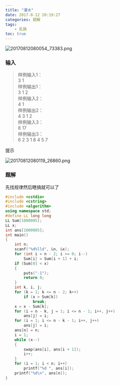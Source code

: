 ```yaml
---
title: "灌水"
date: 2017-8-12 20:19:27
categories: 题解
tags:
    - 乱搞
toc: true
---
```



![20170812080054_73383.png](https://i.loli.net/2017/08/12/598ef4efe3fdf.png)

<!--more-->

### 输入

>样例输入1：  
3 1  
样例输出1：  
3 1 2  
样例输入2：  
4 1  
样例输出2：  
4 3 1 2  
样例输入3：  
8 17  
样例输出3：  
6 2 3 1 8 4 5 7  

提示

![20170812080119_26860.png](https://i.loli.net/2017/08/12/598ef5a148e72.png)


### 题解

先找规律然后瞎搞就可以了

```c++
#include <cstdio>
#include <cstring>
#include <algorithm>
using namespace std;
#define LL long long
LL Sum[1000005];
LL x;
int ans[1000005];
int main()
{
    int n;
    scanf("%d%lld", &n, &x);
    for (int i = n - 2; i >= 0; i--)
        Sum[i] = Sum[i + 1] + i;
    if (Sum[0] < x)
    {
        puts("-1");
        return 0;
    }
    int k, i, j;
    for (k = 1; k <= n - 2; k++)
        if (x > Sum[k])
            break;
    x = x - Sum[k];
    for (i = n - k, j = 1; i <= n - 1; i++, j++)
        ans[j] = i;
    for (i = 1; i <= n - k - 1; i++, j++)
        ans[j] = i;
    ans[n] = n;
    i = 1;
    while (x--)
    {
        swap(ans[i], ans[i + 1]);
        i++;
    }
    for (i = 1; i < n; i++)
        printf("%d ", ans[i]);
    printf("%d\n", ans[n]);
}
```